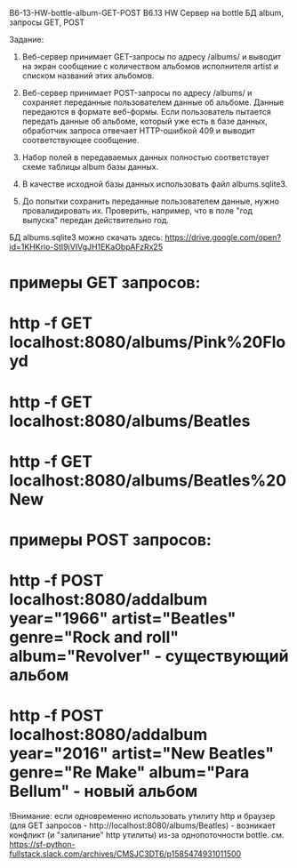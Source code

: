 B6-13-HW-bottle-album-GET-POST
B6.13 HW Сервер на bottle БД album, запросы GET, POST

Задание:
1. Веб-сервер принимает GET-запросы по адресу /albums/<artist> и выводит на экран сообщение с количеством альбомов исполнителя artist и списком названий этих альбомов.
2. Веб-сервер принимает POST-запросы по адресу /albums/ и сохраняет переданные пользователем данные об альбоме. Данные передаются в формате веб-формы. Если пользователь пытается передать данные об альбоме, который уже есть в базе данных, обработчик запроса отвечает HTTP-ошибкой 409 и выводит соответствующее сообщение.
3. Набор полей в передаваемых данных полностью соответствует схеме таблицы album базы данных.

4. В качестве исходной базы данных использовать файл albums.sqlite3.

5. До попытки сохранить переданные пользователем данные, нужно провалидировать их. Проверить, например, что в поле "год выпуска" передан действительно год.

БД albums.sqlite3 можно скачать здесь: https://drive.google.com/open?id=1KHKrio-StI9jVIVgJH1EKaObpAFzRx25 

# примеры GET запросов: 
# http -f GET localhost:8080/albums/Pink%20Floyd
# http -f GET localhost:8080/albums/Beatles
# http -f GET localhost:8080/albums/Beatles%20New

# примеры POST запросов:
# http -f POST localhost:8080/addalbum year="1966" artist="Beatles" genre="Rock and roll" album="Revolver" - существующий альбом
# http -f POST localhost:8080/addalbum year="2016" artist="New Beatles" genre="Re Make" album="Para Bellum" - новый альбом

!Внимание: если одновременно использовать утилиту http и браузер (для GET запросов - http://localhost:8080/albums/Beatles) - возникает конфликт (и "залипание" http утилиты) из-за однопоточности bottle.
см. https://sf-python-fullstack.slack.com/archives/CMSJC3DT6/p1585474931011500
